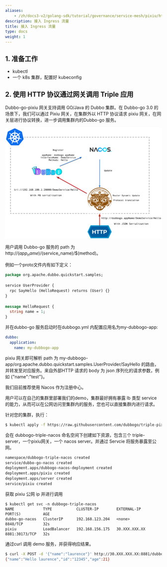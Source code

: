 ```yaml
---
aliases:
    - /zh/docs3-v2/golang-sdk/tutorial/governance/service-mesh/pixiu/http_triple/
description: 接入 Ingress 流量
title: 接入 Ingress 流量
type: docs
weight: 1
---
```



## 1. 准备工作

- kubectl
- 一个 k8s 集群，配置好 kubeconfig 

## 2. 使用 HTTP 协议通过网关调用 Triple 应用

Dubbo-go-pixiu 网关支持调用 GO/Java 的 Dubbo 集群。在 Dubbo-go 3.0 的场景下，我们可以通过 Pixiu 网关，在集群外以 HTTP 协议请求 pixiu 网关，在网关层进行协议转换，进一步调用集群内的Dubbo-go 服务。

![image.png](/imgs/docs3-v2/golang-sdk/tasks/pixiu/http_triple/triple-pixiu.png)

用户调用 Dubbo-go 服务的 path 为http://$(app_name)/$(service_name)/$(method)。

例如一个proto文件内有如下定义：

```protobuf
package org.apache.dubbo.quickstart.samples;

service UserProvider {
  rpc SayHello (HelloRequest) returns (User) {}
}

message HelloRequest {
  string name = 1;
}
```

并在dubbo-go 服务启动时在dubbogo.yml 内配置应用名为my-dubbogo-app:

```yaml
dubbo:
  application:
    name: my-dubbogo-app
```

pixiu 网关即可解析 path 为 my-dubbogo-app/org.apache.dubbo.quickstart.samples.UserProvider/SayHello 的路由，并转发至对应服务。来自外部HTTP 请求的 body 为 json 序列化的请求参数，例如 {"name":"test"}。

我们目前推荐使用 Nacos 作为注册中心。

用户可以在自己的集群里部署我们的demo，集群最好拥有暴露 lb 类型 service 的能力，从而可以在公网访问至集群内的服务，您也可以直接集群内进行请求。

针对您的集群，执行：

```bash
$ kubectl apply -f https://raw.githubusercontent.com/dubbogo/triple-pixiu-demo/master/deploy/pixiu-triple-demo.yml
```

会在 dubbogo-triple-nacos 命名空间下创建如下资源，包含三个 triple-server，一个pixiu网关，一个 nacos server。并通过 Servcie 将服务暴露至公网。

```bash
namespace/dubbogo-triple-nacos created
service/dubbo-go-nacos created
deployment.apps/dubbogo-nacos-deployment created
deployment.apps/pixiu created
deployment.apps/server created
service/pixiu created
```

获取 pixiu 公网 ip 并进行调用

```pgsql
$ kubectl get svc -n dubbogo-triple-nacos
NAME             TYPE           CLUSTER-IP        EXTERNAL-IP     PORT(S)          AGE
dubbo-go-nacos   ClusterIP      192.168.123.204   <none>          8848/TCP         32s
pixiu            LoadBalancer   192.168.156.175   30.XXX.XXX.XX   8881:30173/TCP   32s
```

通过curl 调用 demo 服务，并获得响应结果。

```bash
$ curl -X POST -d '{"name":"laurence"}' http://30.XXX.XXX.XX:8881/dubbogoDemoServer/org.apache.dubbo.laurence.samples.UserProvider/SayHello
{"name":"Hello laurence","id":"12345","age":21}
```